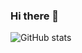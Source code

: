 ### Hi there 👋

![GitHub stats](https://github-readme-stats.vercel.app/api?username=jeremy379&count_private=true&show_icons=true)
